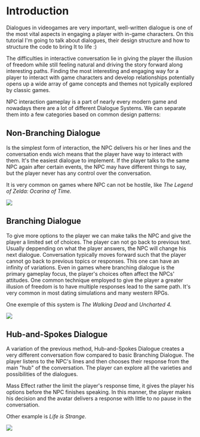 # Introduction 

Dialogues in videogames are very important, well-written dialogue is one of the most vital aspects in engaging a player with in-game characters. On this tutorial I'm going to talk about dialogues, their design structure and how to structure the code to bring It to life :)

The difficulties in interactive conversation lie in giving the player the illusion of freedom while still feeling natural and driving the story forward along interesting paths. Finding the most interesting and engaging way for a player to interact with game characters and develop relationships potentially opens up a wide array of game concepts and themes not typically explored by classic games.

NPC interaction gameplay is a part of nearly every modern game and nowadays there are a lot of different Dialogue Systems. We can separate them into a few categories based on common design patterns:

## Non-Branching Dialogue

Is the simplest form of interaction, the NPC delivers his or her lines and the conversation ends wich means that the player have way to interact with them. It's the easiest dialogue to implement. If the player talks to the same NPC again after certain events, the NPC may have different things to say, but the player never has any control over the conversation. 

It is very common on games where NPC can not be hostile, like _The Legend of Zelda: Ocarina of Time._


![](http://www.zeldadungeon.net/Zelda05/Walkthrough/14/14_Credits08_Large.jpg)  

## Branching Dialogue

To give more options to the player we can make talks the NPC and give the player a limited set of choices. The player can not go back to previous text. Usually deppending on what the player answers, the NPC will change his next dialogue.
Conversation typically moves forward such that the player cannot go back to previous topics or responses. This one can have an infinity of variations. 
Even in games where branching dialogue is the primary gameplay focus, the player's choices often affect the NPCs' attitudes.
One common technique employed to give the player a greater illusion of freedom is to have multiple responses lead to the same path.
It's very common in most dating simulations and many western RPGs.

One exemple of this system is _The Walking Dead_ and _Uncharted 4._


![](http://download.gamezone.com/uploads/image/data/1196427/article_post_width_neilo.JPG)  

## Hub-and-Spokes Dialogue

A variation of the previous method, Hub-and-Spokes Dialogue creates a very different conversation flow compared to basic Branching Dialogue. The player listens to the NPC's lines and then chooses their response from the main "hub" of the conversation. The player can explore all the varieties and possibilities of the dialogues.  

Mass Effect rather the limit the player's response time, it gives the player his options before the NPC finishes speaking. In this manner, the player makes his decision and the avatar delivers a response with little to no pause in the conversation.

Other example is _Life is Strange_.  


![](http://womenwriteaboutcomics.com/wp-content/uploads/2015/06/h2QVDfQ.jpg)  

